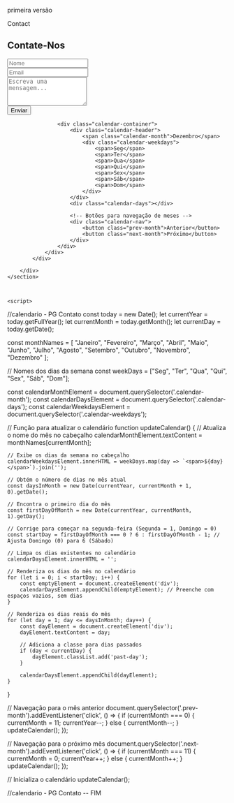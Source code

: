 primeira versão
<section class="formulario-contato">
        <div class="site">
            <div class="container-contato">
                <div class="titulo">
                    <div class="textoFundo">Contact</div>
                    <h2>Contate-Nos</h2>
                </div>
                <div class="form-contato">
                    <form class="form-inputs" method="POST">
                        <div class="mb-3">
                            <input type="text" class="form-control" name="nome" placeholder="Nome" required>
                        </div>
                        <div class="mb-3">
                            <input type="email" class="form-control" name="email" placeholder="Email" required>
                        </div>
                        <div class="mb-3">
                            <textarea class="form-control" name="mensagem" rows="4"
                                placeholder="Escreva uma mensagem..." required></textarea>
                        </div>
                        <button type="submit" class="btn-submit">Enviar</button>
                    </form>

                    <div class="calendar-container">
                        <div class="calendar-header">
                            <span class="calendar-month">Dezembro</span>
                            <div class="calendar-weekdays">
                                <span>Seg</span>
                                <span>Ter</span>
                                <span>Qua</span>
                                <span>Qui</span>
                                <span>Sex</span>
                                <span>Sáb</span>
                                <span>Dom</span>
                            </div>
                        </div>
                        <div class="calendar-days"></div>

                        <!-- Botões para navegação de meses -->
                        <div class="calendar-nav">
                            <button class="prev-month">Anterior</button>
                            <button class="next-month">Próximo</button>
                        </div>
                    </div>
                </div>
            </div>

        </div>
    </section>



    <script>
    
//calendario - PG Contato
const today = new Date();
let currentYear = today.getFullYear();
let currentMonth = today.getMonth();
let currentDay = today.getDate();

const monthNames = [
    "Janeiro", "Fevereiro", "Março", "Abril", "Maio", "Junho",
    "Julho", "Agosto", "Setembro", "Outubro", "Novembro", "Dezembro"
];

// Nomes dos dias da semana
const weekDays = ["Seg", "Ter", "Qua", "Qui", "Sex", "Sáb", "Dom"];

const calendarMonthElement = document.querySelector('.calendar-month');
const calendarDaysElement = document.querySelector('.calendar-days');
const calendarWeekdaysElement = document.querySelector('.calendar-weekdays');

// Função para atualizar o calendário
function updateCalendar() {
    // Atualiza o nome do mês no cabeçalho
    calendarMonthElement.textContent = monthNames[currentMonth];

    // Exibe os dias da semana no cabeçalho
    calendarWeekdaysElement.innerHTML = weekDays.map(day => `<span>${day}</span>`).join('');

    // Obtém o número de dias no mês atual
    const daysInMonth = new Date(currentYear, currentMonth + 1, 0).getDate();

    // Encontra o primeiro dia do mês
    const firstDayOfMonth = new Date(currentYear, currentMonth, 1).getDay();

    // Corrige para começar na segunda-feira (Segunda = 1, Domingo = 0)
    const startDay = firstDayOfMonth === 0 ? 6 : firstDayOfMonth - 1; // Ajusta Domingo (0) para 6 (Sábado)

    // Limpa os dias existentes no calendário
    calendarDaysElement.innerHTML = '';

    // Renderiza os dias do mês no calendário
    for (let i = 0; i < startDay; i++) {
        const emptyElement = document.createElement('div');
        calendarDaysElement.appendChild(emptyElement); // Preenche com espaços vazios, sem dias
    }

    // Renderiza os dias reais do mês
    for (let day = 1; day <= daysInMonth; day++) {
        const dayElement = document.createElement('div');
        dayElement.textContent = day;

        // Adiciona a classe para dias passados
        if (day < currentDay) {
            dayElement.classList.add('past-day');
        }

        calendarDaysElement.appendChild(dayElement);
    }
}

// Navegação para o mês anterior
document.querySelector('.prev-month').addEventListener('click', () => {
    if (currentMonth === 0) {
        currentMonth = 11;
        currentYear--;
    } else {
        currentMonth--;
    }
    updateCalendar();
});

// Navegação para o próximo mês
document.querySelector('.next-month').addEventListener('click', () => {
    if (currentMonth === 11) {
        currentMonth = 0;
        currentYear++;
    } else {
        currentMonth++;
    }
    updateCalendar();
});

// Inicializa o calendário
updateCalendar();

//calendario - PG Contato -- FIM
    </script>